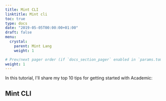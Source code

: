 ```yaml
---
title: Mint CLI
linktitle: Mint cli
toc: true
type: docs
date: "2019-05-05T00:00:00+01:00"
draft: false
menu:
  crystal:
    parent: Mint Lang
    weight: 1

# Prev/next pager order (if `docs_section_pager` enabled in `params.toml`)
weight: 1
---
```


In this tutorial, I'll share my top 10 tips for getting started with Academic:

## Mint CLI
